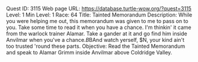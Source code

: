Quest ID: 3115
Web page URL: https://database.turtle-wow.org/?quest=3115
Level: 1
Min Level: 1
Race: 64
Title: Tainted Memorandum
Description: While you were helping me out, this memorandum was given to me to pass on to you. Take some time to read it when you have a chance. I'm thinkin' it came from the warlock trainer Alamar. Take a gander at it and go find him inside Anvilmar when you've a chance.$B$BAnd watch yerself, $N, your kind ain't too trusted 'round these parts.
Objective: Read the Tainted Memorandum and speak to Alamar Grimm inside Anvilmar above Coldridge Valley.
